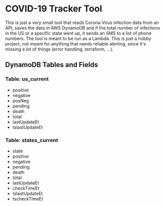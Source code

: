 # COVID-19 Tracker Tool

This is just a very small tool that reads Corona Virus infection data from an
API, saves the data in AWS DynamoDB and if the total number of infections in
the US or a specific state went up, it sends an SMS to a list of phone numbers.
The tool is meant to be run as a Lambda. This is just a hobby project, not
meant for anything that needs reliable alerting, since it's missing a lot of
things (error handling, terraform, ...).

## DynamoDB Tables and Fields

### Table: us_current

- positive
- negative
- posNeg
- pending
- death
- total
- lastUpdateEt
- tslastUpdateEt

### Table: states_current

- state
- positive
- negative
- pending
- death
- total
- lastUpdateEt
- checkTimeEt
- tslastUpdateEt
- tscheckTimeEt
